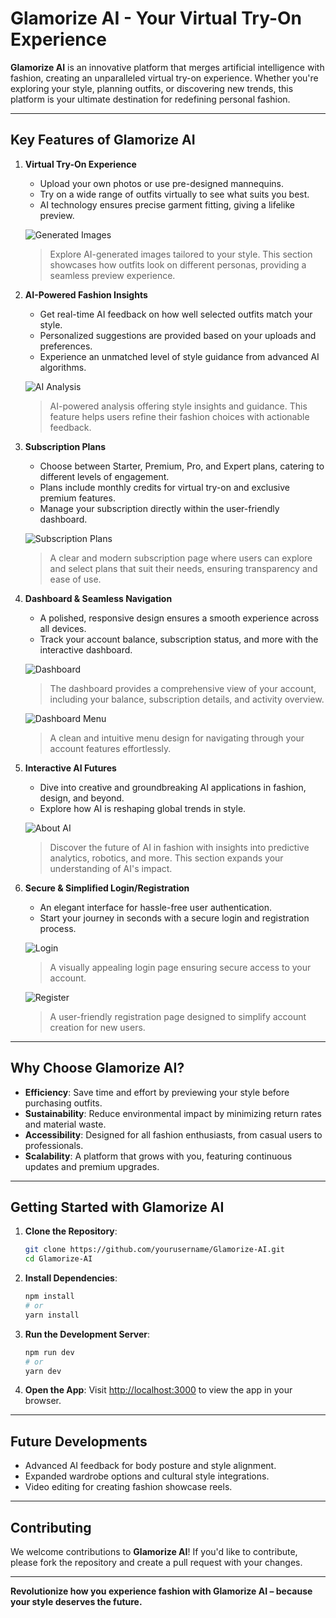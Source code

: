 # Glamorize AI - Your Virtual Try-On Experience

**Glamorize AI** is an innovative platform that merges artificial intelligence with fashion, creating an unparalleled virtual try-on experience. Whether you're exploring your style, planning outfits, or discovering new trends, this platform is your ultimate destination for redefining personal fashion.

---

## Key Features of Glamorize AI

1. **Virtual Try-On Experience**
   - Upload your own photos or use pre-designed mannequins.
   - Try on a wide range of outfits virtually to see what suits you best.
   - AI technology ensures precise garment fitting, giving a lifelike preview.

   ![Generated Images](attachment://generatedImages.png)
   > Explore AI-generated images tailored to your style. This section showcases how outfits look on different personas, providing a seamless preview experience.

2. **AI-Powered Fashion Insights**
   - Get real-time AI feedback on how well selected outfits match your style.
   - Personalized suggestions are provided based on your uploads and preferences.
   - Experience an unmatched level of style guidance from advanced AI algorithms.

   ![AI Analysis](attachment://glamorizeAiConsequensience.png)
   > AI-powered analysis offering style insights and guidance. This feature helps users refine their fashion choices with actionable feedback.

3. **Subscription Plans**
   - Choose between Starter, Premium, Pro, and Expert plans, catering to different levels of engagement.
   - Plans include monthly credits for virtual try-on and exclusive premium features.
   - Manage your subscription directly within the user-friendly dashboard.

   ![Subscription Plans](attachment://subscription.png)
   > A clear and modern subscription page where users can explore and select plans that suit their needs, ensuring transparency and ease of use.

4. **Dashboard & Seamless Navigation**
   - A polished, responsive design ensures a smooth experience across all devices.
   - Track your account balance, subscription status, and more with the interactive dashboard.

   ![Dashboard](attachment://dashboard.png)
   > The dashboard provides a comprehensive view of your account, including your balance, subscription details, and activity overview.

   ![Dashboard Menu](attachment://dashboardMenu.png)
   > A clean and intuitive menu design for navigating through your account features effortlessly.

5. **Interactive AI Futures**
   - Dive into creative and groundbreaking AI applications in fashion, design, and beyond.
   - Explore how AI is reshaping global trends in style.

   ![About AI](attachment://aboutAi.png)
   > Discover the future of AI in fashion with insights into predictive analytics, robotics, and more. This section expands your understanding of AI's impact.

6. **Secure & Simplified Login/Registration**
   - An elegant interface for hassle-free user authentication.
   - Start your journey in seconds with a secure login and registration process.

   ![Login](attachment://login.png)
   > A visually appealing login page ensuring secure access to your account.

   ![Register](attachment://register.png)
   > A user-friendly registration page designed to simplify account creation for new users.

---

## Why Choose Glamorize AI?

- **Efficiency**: Save time and effort by previewing your style before purchasing outfits.
- **Sustainability**: Reduce environmental impact by minimizing return rates and material waste.
- **Accessibility**: Designed for all fashion enthusiasts, from casual users to professionals.
- **Scalability**: A platform that grows with you, featuring continuous updates and premium upgrades.

---

## Getting Started with Glamorize AI

1. **Clone the Repository**:
   ```bash
   git clone https://github.com/yourusername/Glamorize-AI.git
   cd Glamorize-AI
   ```

2. **Install Dependencies**:
   ```bash
   npm install
   # or
   yarn install
   ```

3. **Run the Development Server**:
   ```bash
   npm run dev
   # or
   yarn dev
   ```

4. **Open the App**:
   Visit [http://localhost:3000](http://localhost:3000) to view the app in your browser.

---

## Future Developments

- Advanced AI feedback for body posture and style alignment.
- Expanded wardrobe options and cultural style integrations.
- Video editing for creating fashion showcase reels.

---

## Contributing

We welcome contributions to **Glamorize AI**! If you'd like to contribute, please fork the repository and create a pull request with your changes.

---

**Revolutionize how you experience fashion with Glamorize AI – because your style deserves the future.**
